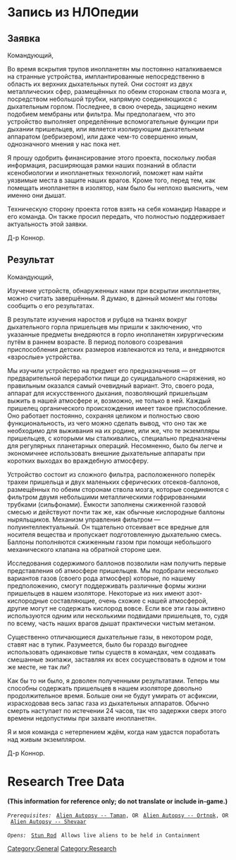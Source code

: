 # Запись из НЛОпедии

## Заявка

Командующий,

Во время вскрытия трупов инопланетян мы постоянно наталкиваемся на
странные устройства, имплантированные непосредственно в область их
верхних дыхательных путей. Они состоят из двух металлических сфер,
размещённых по обеим сторонам ствола мозга и, посредством небольшой
трубки, напрямую соединяющихся с дыхательным горлом. Последнее, в свою
очередь, защищено неким подобием мембраны или фильтра. Мы предполагаем,
что это устройство выполняет определённые вспомогательные функции при
дыхании пришельцев, или является изолирующим дыхательным аппаратом
(ребризером), или даже чем-то совершенно иным, однозначного мнения у нас
пока нет.

Я прошу одобрить финансирование этого проекта, поскольку любая
информация, расширяющая рамки наших познаний в области ксенобиологии и
инопланетных технологий, поможет нам найти уязвимые места в защите наших
врагов. Кроме того, перед тем, как помещать инопланетян в изолятор, нам
было бы неплохо выяснить, чем именно они дышат.

Техническую сторону проекта готов взять на себя командир Наварре и его
команда. Он также просил передать, что полностью поддерживает
актуальность этой заявки.

Д-р Коннор.

## Результат

Командующий,

Изучение устройств, обнаруженных нами при вскрытии инопланетян, можно
считать завершённым. Я думаю, в данный момент мы готовы сообщить о его
результатах.

В результате изучения наростов и рубцов на тканях вокруг дыхательного
горла пришельцев мы пришли к заключению, что указанные предметы
внедряются в горло инопланетян хирургическим путём в раннем возрасте. В
период полового созревания приспособления детских размеров извлекаются
из тела, и внедряются «взрослые» устройства.

Мы изучили устройство на предмет его предназначения — от предварительной
переработки пищи до суицидального снаряжения, но правильным оказался
самый очевидный вариант. Это, своего рода, аппарат для искусственного
дыхания, позволяющий пришельцам выжить в нашей атмосфере и, возможно, не
только в ней. Каждый пришелец органического происхождения имеет такое
приспособление. Оно работает постоянно, сохраняя целиком и полностью
свою функциональность, из чего можно сделать вывод, что оно так же
необходимо для выживания на их родине, или же, что те экземпляры
пришельцев, с которыми мы сталкивались, специально предназначены для
регулярных планетарных операций. Несомненно, было бы легче и экономичнее
использовать внешние дыхательные аппараты при коротких выходах во
враждебную атмосферу.

Устройство состоит из сложного фильтра, расположенного поперёк трахеи
пришельца и двух маленьких сферических отсеков-баллонов, размещённых по
обеим сторонам ствола мозга, которые соединяются с фильтром двумя
небольшими металлическими гофрированными трубками (сильфонами). Ёмкости
заполнены сжиженной газовой смесью и действуют почти так же, как обычные
кислородные баллоны ныряльщиков. Механизм управления фильтром —
полуинтеллектуальный. Он тщательно отсеивает все вредные для носителя
вещества и пропускает подготовленную дыхательню смесь. Баллоны
пополняются сжиженным газом при помощи небольшого механического клапана
на обратной стороне шеи.

Исследования содержимого баллонов позволили нам получить первые
представления об атмосфере пришельцев. Мы подобрали несколько вариантов
газов (своего рода атмосфер) которые, по нашему предположению, смогут
поддерживать различные формы жизни пришельцев в нашем изоляторе.
Некоторые из них имеют азот-кислородные составляющие, очень схожие с
нашей атмосферой, другие могут не содержать кислород вовсе. Если все эти
газы активно используются одним или несколькими подвидами пришельцев,
то, судя по всему, часть наших врагов дышат практически чистым метаном.

Существенно отличающиеся дыхательные газы, в некотором роде, ставят нас
в тупик. Разумеется, было бы гораздо выгоднее использовать одинаковые
типы существ в командах, чем создавать смешанные экипажи, заставляя их
всех сосуществовать в одном и том же месте, не так ли?

Как бы то ни было, я доволен полученными результатами. Теперь мы
способны содержать пришельцев в нашем изоляторе довольно продолжительное
время. Больше они не будут умирать от асфиксии, израсходовав весь запас
газа из дыхательных аппаратов. Обычно смерть наступает по истечении 24
часов, так что задержки сверх этого времени недопустимы при захвате
инопланетян.

Я и моя команда с нетерпением ждём, когда нам удастся поработать над
живым экземпляром.

Д-р Коннор.

# Research Tree Data

**(This information for reference only; do not translate or include
in-game.)**

*`Prerequisites:`*
` `[`Alien Autopsy -- Taman`](Aliens/Taman "wikilink")`, OR`
` `[`Alien Autopsy -- Ortnok`](Aliens/Ortnok "wikilink")`, OR`
` `[`Alien Autopsy -- Shevaar`](Aliens/Shevaar "wikilink")

*`Opens:`*
` `[`Stun Rod`](Equipment/Secondary_Weapons/Stun_Rod "wikilink")
` Allows live aliens to be held in Containment`

[Category:General](Category:General "wikilink")
[Category:Research](Category:Research "wikilink")